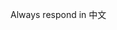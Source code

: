 <!------------------------------------------------------------------------------------
   Add Rules to this file or a short description and have Kiro refine them for you:   
-------------------------------------------------------------------------------------> 
Always respond in 中文